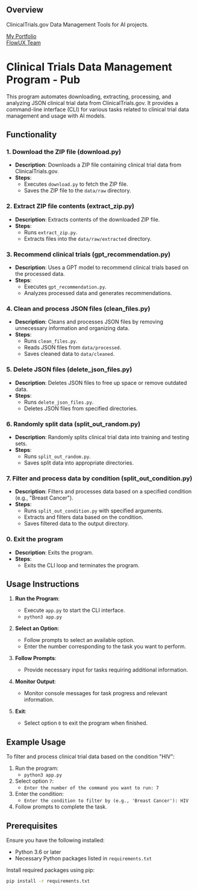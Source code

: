 ## Overview

ClinicalTrials.gov Data Management Tools for AI projects.

[My Portfolio](https://pm.mikeylong.com)  
[FlowUX Team](https://flowux.tr)

# Clinical Trials Data Management Program - Pub

This program automates downloading, extracting, processing, and analyzing JSON clinical trial data from ClinicalTrials.gov. It provides a command-line interface (CLI) for various tasks related to clinical trial data management and usage with AI models.

## Functionality

### 1. Download the ZIP file (download.py)

- **Description**: Downloads a ZIP file containing clinical trial data from ClinicalTrials.gov.
- **Steps**:
  - Executes `download.py` to fetch the ZIP file.
  - Saves the ZIP file to the `data/raw` directory.

### 2. Extract ZIP file contents (extract_zip.py)

- **Description**: Extracts contents of the downloaded ZIP file.
- **Steps**:
  - Runs `extract_zip.py`.
  - Extracts files into the `data/raw/extracted` directory.

### 3. Recommend clinical trials (gpt_recommendation.py)

- **Description**: Uses a GPT model to recommend clinical trials based on the processed data.
- **Steps**:
  - Executes `gpt_recommendation.py`.
  - Analyzes processed data and generates recommendations.

### 4. Clean and process JSON files (clean_files.py)

- **Description**: Cleans and processes JSON files by removing unnecessary information and organizing data.
- **Steps**:
  - Runs `clean_files.py`.
  - Reads JSON files from `data/processed`.
  - Saves cleaned data to `data/cleaned`.

### 5. Delete JSON files (delete_json_files.py)

- **Description**: Deletes JSON files to free up space or remove outdated data.
- **Steps**:
  - Runs `delete_json_files.py`.
  - Deletes JSON files from specified directories.

### 6. Randomly split data (split_out_random.py)

- **Description**: Randomly splits clinical trial data into training and testing sets.
- **Steps**:
  - Runs `split_out_random.py`.
  - Saves split data into appropriate directories.

### 7. Filter and process data by condition (split_out_condition.py)

- **Description**: Filters and processes data based on a specified condition (e.g., "Breast Cancer").
- **Steps**:
  - Runs `split_out_condition.py` with specified arguments.
  - Extracts and filters data based on the condition.
  - Saves filtered data to the output directory.

### 0. Exit the program

- **Description**: Exits the program.
- **Steps**:
  - Exits the CLI loop and terminates the program.

## Usage Instructions

1. **Run the Program**:
   - Execute `app.py` to start the CLI interface.
   - `python3 app.py`

2. **Select an Option**:
   - Follow prompts to select an available option.
   - Enter the number corresponding to the task you want to perform.

3. **Follow Prompts**:
   - Provide necessary input for tasks requiring additional information.

4. **Monitor Output**:
   - Monitor console messages for task progress and relevant information.

5. **Exit**:
   - Select option `0` to exit the program when finished.

## Example Usage

To filter and process clinical trial data based on the condition "HIV":

1. Run the program:
   - `python3 app.py`
2. Select option `7`:
   - `Enter the number of the command you want to run: 7`
3. Enter the condition:
   - `Enter the condition to filter by (e.g., 'Breast Cancer'): HIV`
4. Follow prompts to complete the task.

## Prerequisites

Ensure you have the following installed:

- Python 3.6 or later
- Necessary Python packages listed in `requirements.txt`

Install required packages using pip:

```bash
pip install -r requirements.txt
